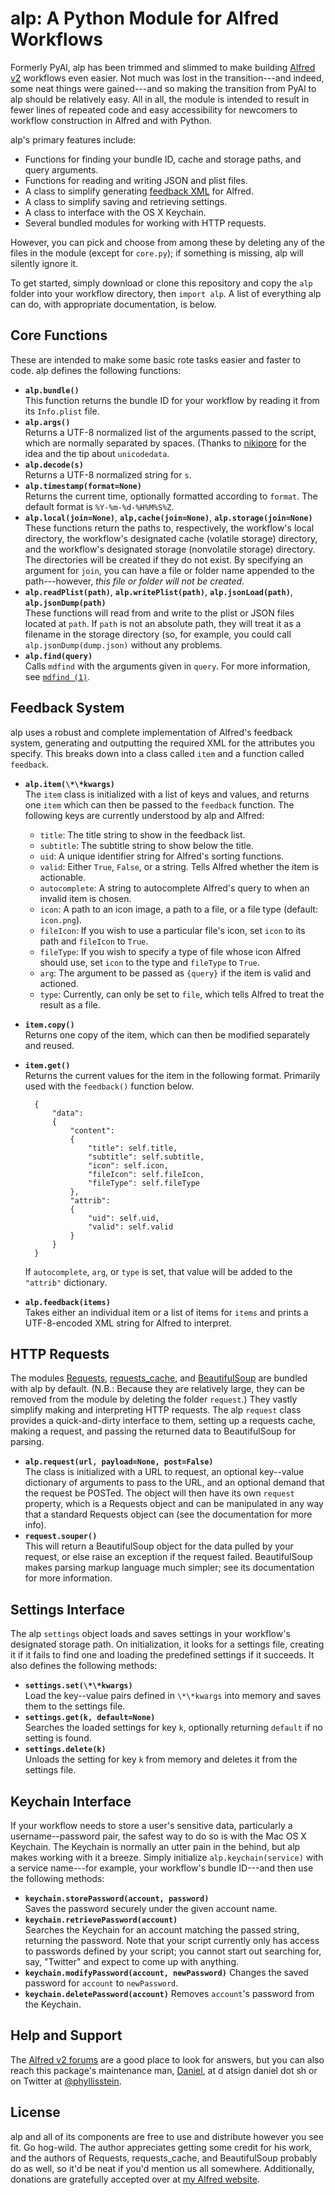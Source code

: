 # alp: A Python Module for Alfred Workflows
Formerly PyAl, alp has been trimmed and slimmed to make building [Alfred v2][] workflows even easier. Not much was lost in the transition---and indeed, some neat things were gained---and so making the transition from PyAl to alp should be relatively easy. All in all, the module is intended to result in fewer lines of repeated code and easy accessibility for newcomers to workflow construction in Alfred and with Python.

alp's primary features include:

* Functions for finding your bundle ID, cache and storage paths, and query arguments.
* Functions for reading and writing JSON and plist files.
* A class to simplify generating [feedback XML](http://www.alfredforum.com/topic/5-generating-feedback-in-workflows/) for Alfred.
* A class to simplify saving and retrieving settings.
* A class to interface with the OS X Keychain.
* Several bundled modules for working with HTTP requests.

However, you can pick and choose from among these by deleting any of the files in the module (except for `core.py`); if something is missing, alp will silently ignore it.

To get started, simply download or clone this repository and copy the `alp` folder into your workflow directory, then `import alp`. A list of everything alp can do, with appropriate documentation, is below.

## Core Functions
These are intended to make some basic rote tasks easier and faster to code. alp defines the following functions:

* **`alp.bundle()`**  
    This function returns the bundle ID for your workflow by reading it from its `Info.plist` file.
* **`alp.args()`**  
    Returns a UTF-8 normalized list of the arguments passed to the script, which are normally separated by spaces. (Thanks to [nikipore](https://github.com/nikipore) for the idea and the tip about `unicodedata`.
* **`alp.decode(s)`**  
    Returns a UTF-8 normalized string for `s`.
* **`alp.timestamp(format=None)`**  
    Returns the current time, optionally formatted according to `format`. The default format is `%Y-%m-%d-%H%M%S%Z`.
* **`alp.local(join=None)`**, **`alp,cache(join=None)`**, **`alp.storage(join=None)`**  
    These functions return the paths to, respectively, the workflow's local directory, the workflow's designated cache (volatile storage) directory, and the workflow's designated storage (nonvolatile storage) directory. The directories will be created if they do not exist. By specifying an argument for `join`, you can have a file or folder name appended to the path---however, _this file or folder will not be created_.
* **`alp.readPlist(path)`**, **`alp.writePlist(path)`**, **`alp.jsonLoad(path)`**, **`alp.jsonDump(path)`**  
    These functions will read from and write to the plist or JSON files located at `path`. If `path` is not an absolute path, they will treat it as a filename in the storage directory (so, for example, you could call `alp.jsonDump(dump.json)` without any problems.
* **`alp.find(query)`**  
    Calls `mdfind` with the arguments given in `query`. For more information, see [`mdfind (1)`](https://developer.apple.com/library/mac/#documentation/Darwin/Reference/ManPages/man1/mdfind.1.html).


## Feedback System
alp uses a robust and complete implementation of Alfred's feedback system, generating and outputting the required XML for the attributes you specify. This breaks down into a class called `item` and a function called `feedback`.

* **`alp.item(\*\*kwargs)`**  
    The `item` class is initialized with a list of keys and values, and returns one `item` which can then be passed to the `feedback` function. The following keys are currently understood by alp and Alfred:

    + `title`: The title string to show in the feedback list.
    + `subtitle`: The subtitle string to show below the title.
    + `uid`: A unique identifier string for Alfred's sorting functions.
    + `valid`: Either `True`, `False`, or a string. Tells Alfred whether the item is actionable.
    + `autocomplete`: A string to autocomplete Alfred's query to when an invalid item is chosen.
    + `icon`: A path to an icon image, a path to a file, or a file type (default: `icon.png`).
    + `fileIcon`: If you wish to use a particular file's icon, set `icon` to its path and `fileIcon` to `True`.
    + `fileType`: If you wish to specify a type of file whose icon Alfred should use, set `icon` to the type and `fileType` to `True`.
    + `arg`: The argument to be passed as `{query}` if the item is valid and actioned.
    + `type`: Currently, can only be set to `file`, which tells Alfred to treat the result as a file.
* **`item.copy()`**  
    Returns one copy of the item, which can then be modified separately and reused.
* **`item.get()`**  
    Returns the current values for the item in the following format. Primarily used with the `feedback()` function below.

        {
            "data":
            {
                "content":
                {
                    "title": self.title,
                    "subtitle": self.subtitle,
                    "icon": self.icon,
                    "fileIcon": self.fileIcon,
                    "fileType": self.fileType
                },
                "attrib":
                {
                    "uid": self.uid,
                    "valid": self.valid
                }
            }
        }

    If `autocomplete`, `arg`, or `type` is set, that value will be added to the `"attrib"` dictionary.
* **`alp.feedback(items)`**  
    Takes either an individual item or a list of items for `items` and prints a UTF-8-encoded XML string for Alfred to interpret.


## HTTP Requests
The modules [Requests](http://docs.python-requests.org/en/latest/), [requests_cache](https://readthedocs.org/projects/requests-cache/), and [BeautifulSoup](http://www.crummy.com/software/BeautifulSoup/) are bundled with alp by default. (N.B.: Because they are relatively large, they can be removed from the module by deleting the folder `request`.) They vastly simplify making and interpreting HTTP requests. The alp `request` class provides a quick-and-dirty interface to them, setting up a requests cache, making a request, and passing the returned data to BeautifulSoup for parsing.

* **`alp.request(url, payload=None, post=False)`**  
    The class is initialized with a URL to request, an optional key--value dictionary of arguments to pass to the URL, and an optional demand that the request be POSTed. The object will then have its own `request` property, which is a Requests object and can be manipulated in any way that a standard Requests object can (see the documentation for more info).
* **`request.souper()`**  
    This will return a BeautifulSoup object for the data pulled by your request, or else raise an exception if the request failed. BeautifulSoup makes parsing markup language much simpler; see its documentation for more information.


## Settings Interface
The alp `settings` object loads and saves settings in your workflow's designated storage path. On initialization, it looks for a settings file, creating it if it fails to find one and loading the predefined settings if it succeeds. It also defines the following methods:

* **`settings.set(\*\*kwargs)`**  
    Load the key--value pairs defined in `\*\*kwargs` into memory and saves them to the settings file.
* **`settings.get(k, default=None)`**  
    Searches the loaded settings for key `k`, optionally returning `default` if no setting is found.
* **`settings.delete(k)`**  
    Unloads the setting for key `k` from memory and deletes it from the settings file.


## Keychain Interface
If your workflow needs to store a user's sensitive data, particularly a username--password pair, the safest way to do so is with the Mac OS X Keychain. The Keychain is normally an utter pain in the behind, but alp makes working with it a breeze. Simply initialize `alp.keychain(service)` with a service name---for example, your workflow's bundle ID---and then use the following methods:

* **`keychain.storePassword(account, password)`**  
    Saves the password securely under the given account name.
* **`keychain.retrievePassword(account)`**  
    Searches the Keychain for an account matching the passed string, returning the password. Note that your script currently only has access to passwords defined by your script; you cannot start out searching for, say, "Twitter" and expect to come up with anything.
* **`keychain.modifyPassword(account, newPassword)`**
    Changes the saved password for `account` to `newPassword`.
* **`keychain.deletePassword(account)`**
    Removes `account`'s password from the Keychain.


## Help and Support
The [Alfred v2 forums](http://www.alfredforum.com) are a good place to look for answers, but you can also reach this package's maintenance man, [Daniel](http://daniel.sh), at d atsign daniel dot sh or on Twitter at [@phyllisstein](http://twitter.com/phyllisstein/).


## License
alp and all of its components are free to use and distribute however you see fit. Go hog-wild. The author appreciates getting some credit for his work, and the authors of Requests, requests_cache, and BeautifulSoup probably do as well, so it'd be neat if you'd mention us all somewhere. Additionally, donations are gratefully accepted over at [my Alfred website](http://alfred.daniel.sh).



[Alfred v2]: http://www.alfredapp.com
